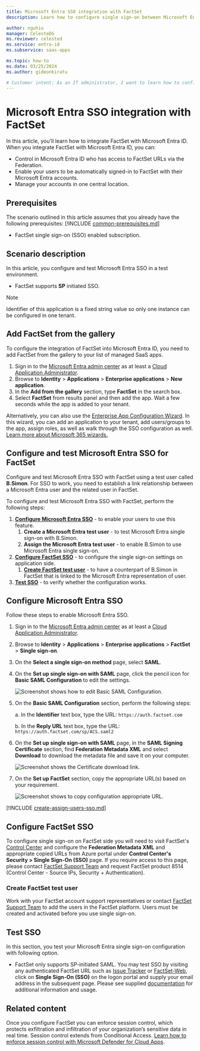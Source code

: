 ```yaml
---
title: Microsoft Entra SSO integration with FactSet
description: Learn how to configure single sign-on between Microsoft Entra ID and FactSet.

author: nguhiu
manager: CelesteDG
ms.reviewer: celested
ms.service: entra-id
ms.subservice: saas-apps

ms.topic: how-to
ms.date: 03/25/2024
ms.author: gideonkiratu

# Customer intent: As an IT administrator, I want to learn how to configure single sign-on between Microsoft Entra ID and FactSet so that I can control who has access to FactSet, enable automatic sign-in with Microsoft Entra accounts, and manage my accounts in one central location.
---
```


# Microsoft Entra SSO integration with FactSet

In this article,  you'll learn how to integrate FactSet with Microsoft Entra ID. When you integrate FactSet with Microsoft Entra ID, you can:

* Control in Microsoft Entra ID who has access to FactSet URLs via the Federation.
* Enable your users to be automatically signed-in to FactSet with their Microsoft Entra accounts.
* Manage your accounts in one central location.

## Prerequisites
The scenario outlined in this article assumes that you already have the following prerequisites:
[!INCLUDE [common-prerequisites.md](~/identity/saas-apps/includes/common-prerequisites.md)]
* FactSet single sign-on (SSO) enabled subscription.

## Scenario description

In this article,  you configure and test Microsoft Entra SSO in a test environment.

* FactSet supports **SP** initiated SSO.

> [!NOTE]
> Identifier of this application is a fixed string value so only one instance can be configured in one tenant.

## Add FactSet from the gallery

To configure the integration of FactSet into Microsoft Entra ID, you need to add FactSet from the gallery to your list of managed SaaS apps.

1. Sign in to the [Microsoft Entra admin center](https://entra.microsoft.com) as at least a [Cloud Application Administrator](~/identity/role-based-access-control/permissions-reference.md#cloud-application-administrator).
1. Browse to **Identity** > **Applications** > **Enterprise applications** > **New application**.
1. In the **Add from the gallery** section, type **FactSet** in the search box.
1. Select **FactSet** from results panel and then add the app. Wait a few seconds while the app is added to your tenant.

 Alternatively, you can also use the [Enterprise App Configuration Wizard](https://portal.office.com/AdminPortal/home?Q=Docs#/azureadappintegration). In this wizard, you can add an application to your tenant, add users/groups to the app, assign roles, as well as walk through the SSO configuration as well. [Learn more about Microsoft 365 wizards.](/microsoft-365/admin/misc/azure-ad-setup-guides)

<a name='configure-and-test-azure-ad-sso-for-factset'></a>

## Configure and test Microsoft Entra SSO for FactSet

Configure and test Microsoft Entra SSO with FactSet using a test user called **B.Simon**. For SSO to work, you need to establish a link relationship between a Microsoft Entra user and the related user in FactSet.

To configure and test Microsoft Entra SSO with FactSet, perform the following steps:

1. **[Configure Microsoft Entra SSO](#configure-azure-ad-sso)** - to enable your users to use this feature.
    1. **Create a Microsoft Entra test user** - to test Microsoft Entra single sign-on with B.Simon.
    1. **Assign the Microsoft Entra test user** - to enable B.Simon to use Microsoft Entra single sign-on.
1. **[Configure FactSet SSO](#configure-factset-sso)** - to configure the single sign-on settings on application side.
    1. **[Create FactSet test user](#create-factset-test-user)** - to have a counterpart of B.Simon in FactSet that is linked to the Microsoft Entra representation of user.
1. **[Test SSO](#test-sso)** - to verify whether the configuration works.

<a name='configure-azure-ad-sso'></a>

## Configure Microsoft Entra SSO

Follow these steps to enable Microsoft Entra SSO.

1. Sign in to the [Microsoft Entra admin center](https://entra.microsoft.com) as at least a [Cloud Application Administrator](~/identity/role-based-access-control/permissions-reference.md#cloud-application-administrator).
1. Browse to **Identity** > **Applications** > **Enterprise applications** > **FactSet** > **Single sign-on**.
1. On the **Select a single sign-on method** page, select **SAML**.
1. On the **Set up single sign-on with SAML** page, click the pencil icon for **Basic SAML Configuration** to edit the settings.

   ![Screenshot shows how to edit Basic SAML Configuration.](common/edit-urls.png "Basic Configuration")

1. On the **Basic SAML Configuration** section, perform the following steps:

    a. In the **Identifier** text box, type the URL:
    `https://auth.factset.com`

    b. In the **Reply URL** text box, type the URL:
    `https://auth.factset.com/sp/ACS.saml2`

1. On the **Set up single sign-on with SAML** page, in the **SAML Signing Certificate** section,  find **Federation Metadata XML** and select **Download** to download the metadata file and save it on your computer.

	![Screenshot shows the Certificate download link.](common/metadataxml.png "Certificate")

1. On the **Set up FactSet** section, copy the appropriate URL(s) based on your requirement.

	![Screenshot shows to copy configuration appropriate URL.](common/copy-configuration-urls.png "Metadata")

<a name='create-an-azure-ad-test-user'></a>

[!INCLUDE [create-assign-users-sso.md](~/identity/saas-apps/includes/create-assign-users-sso.md)]

## Configure FactSet SSO

To configure single sign-on on FactSet side you will need to visit FactSet's [Control Center](https://controlcenter.factset.com) and configure the **Federation Metadata XML** and appropriate copied URLs from Azure portal under **Control Center's Security > Single Sign-On (SSO)** page. If you require access to this page, please contact [FactSet Support Team](https://www.factset.com/contact-us) and request FactSet product 8514 (Control Center - Source IPs, Security + Authentication).

### Create FactSet test user

Work with your FactSet account support representatives or contact [FactSet Support Team](https://www.factset.com/contact-us) to add the users in the FactSet platform. Users must be created and activated before you use single sign-on.

## Test SSO 

In this section, you test your Microsoft Entra single sign-on configuration with following option.

* FactSet only supports SP-initiated SAML. You may test SSO by visiting any authenticated FactSet URL such as [Issue Tracker](https://issuetracker.factset.com) or [FactSet-Web](https://my.factset.com), click on **Single Sign-On (SSO)** on the logon portal and supply your email address in the subsequent page. Please see supplied [documentation](https://download.factset.com/documents/web/FactSet_Single_Sign-On.pdf) for additional information and usage.  

## Related content

Once you configure FactSet you can enforce session control, which protects exfiltration and infiltration of your organization’s sensitive data in real time. Session control extends from Conditional Access. [Learn how to enforce session control with Microsoft Defender for Cloud Apps](/cloud-app-security/proxy-deployment-aad).
